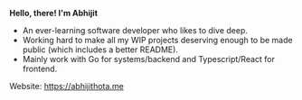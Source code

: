 **Hello, there! I'm Abhijit**  
- An ever-learning software developer who likes to dive deep. 
- Working hard to make all my WIP projects deserving enough to be made public (which includes a better README).
- Mainly work with Go for systems/backend and Typescript/React for frontend.

Website: https://abhijithota.me
